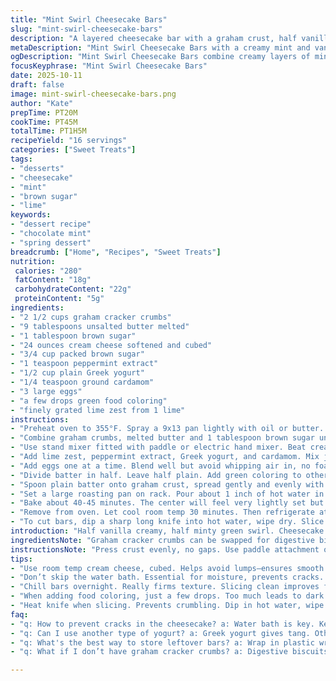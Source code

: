 ```yaml
---
title: "Mint Swirl Cheesecake Bars"
slug: "mint-swirl-cheesecake-bars"
description: "A layered cheesecake bar with a graham crust, half vanilla, half mint-tinted batter, baked gently in a water bath. Uses lime zest and yogurt instead of sour cream. Substitutes white sugar with brown sugar for deeper flavor and adds a hint of cardamom for spice. Cooling in fridge overnight recommended. Soft, creamy texture with a subtle mint aroma and vibrant green swirl. Avoid cracks by using the water bath and careful mixing. Serve chilled; heat knife before slicing to keep bars intact."
metaDescription: "Mint Swirl Cheesecake Bars with a creamy mint and vanilla layer. A graham crust enhances texture, hints of lime and cardamom deepen flavor."
ogDescription: "Mint Swirl Cheesecake Bars combine creamy layers of mint and vanilla, baked gently for a perfect dessert; lush green swirls entice every bite."
focusKeyphrase: "Mint Swirl Cheesecake Bars"
date: 2025-10-11
draft: false
image: mint-swirl-cheesecake-bars.png
author: "Kate"
prepTime: PT20M
cookTime: PT45M
totalTime: PT1H5M
recipeYield: "16 servings"
categories: ["Sweet Treats"]
tags:
- "desserts"
- "cheesecake"
- "mint"
- "brown sugar"
- "lime"
keywords:
- "dessert recipe"
- "chocolate mint"
- "spring dessert"
breadcrumb: ["Home", "Recipes", "Sweet Treats"]
nutrition: 
 calories: "280"
 fatContent: "18g"
 carbohydrateContent: "22g"
 proteinContent: "5g"
ingredients:
- "2 1/2 cups graham cracker crumbs"
- "9 tablespoons unsalted butter melted"
- "1 tablespoon brown sugar"
- "24 ounces cream cheese softened and cubed"
- "3/4 cup packed brown sugar"
- "1 teaspoon peppermint extract"
- "1/2 cup plain Greek yogurt"
- "1/4 teaspoon ground cardamom"
- "3 large eggs"
- "a few drops green food coloring"
- "finely grated lime zest from 1 lime"
instructions:
- "Preheat oven to 355°F. Spray a 9x13 pan lightly with oil or butter. Set aside."
- "Combine graham crumbs, melted butter and 1 tablespoon brown sugar until sandy but moist. Press evenly into bottom of pan. No gaps. Let rest while you make batter."
- "Use stand mixer fitted with paddle or electric hand mixer. Beat cream cheese and brown sugar on medium speed until creamy and almost puffed, about 3 minutes. Scrape sides. Don’t rush this."
- "Add lime zest, peppermint extract, Greek yogurt, and cardamom. Mix just to combine. Overmixing aerates too much."
- "Add eggs one at a time. Blend well but avoid whipping air in, no foamy texture. Batter should be thick and velvety."
- "Divide batter in half. Leave half plain. Add green coloring to other half until pale minty green. Don’t go dark—faint color is key."
- "Spoon plain batter onto graham crust, spread gently and evenly with an offset spatula. Then carefully layer green batter over white, spread slowly to avoid mixing."
- "Set a large roasting pan on rack. Pour about 1 inch of hot water in it. Place cheesecake pan in water bath carefully to center of roasting pan. Water bath prevents drying and cracking - no joke."
- "Bake about 40-45 minutes. The center will feel very lightly set but still jiggle slightly. Edges will be firm, pale golden. If top browns early, shield loosely with foil."
- "Remove from oven. Let cool room temp 30 minutes. Then refrigerate at least 6 hours or overnight. Bars firm up beautifully cold."
- "To cut bars, dip a sharp long knife into hot water, wipe dry. Slice with slow steady pressure. Re-dip knife between cuts if needed. Store wrapped in fridge."
introduction: "Half vanilla creamy, half minty green swirl. Cheesecake bars with a base that snaps but crumbles just right. Using lime zest and cardamom for a subtler complexity instead of just straight peppermint. Brown sugar adds warmth and depth to crust and batter. Don’t skip the water bath or you’ll get dryness, cracks, and ugly baked edges. Wait for the jiggle before pulling from oven. The fridge overnight does wonders for texture firming. A heat-dipped knife slices these clean as a chef’s knife through butter. No overbeaten batter, no cracks. Keeps well and gets better a day later."
ingredientsNote: "Graham cracker crumbs can be swapped for digestive biscuits or vanilla wafer crumbs. Brown sugar instead of plain white ones for a richer buttery note in crust and filling. Butter must be melted but not hot or it’ll alter crust texture. Cream cheese must be room temp and soft for no lumps. Greek yogurt replaces sour cream, easier to find and gives a slight tang and firmness. Peppermint extract can be swapped for pure mint oil but less is more—too strong dries out flavor. Cardamom adds subtle warmth but omit if you prefer pure mint. Food coloring optional but creates that classic mint look. Lime zest brightens flavor without overpowering. Eggs—room temp, added slowly to keep batter tender and dense. No extra flour here: moisture balance is key."
instructionsNote: "Press crust evenly, no gaps. Use paddle attachment or beat slowly with hand mixer to avoid excess air bubbles that crack cheesecake. Cream cheese and sugar first until no grit and fluffy but not whipped to peaks. Add extracts and yogurt carefully to blend, avoid aeration. Eggs last, one by one, blended through but avoid foaming. Divide batter with spatula for even swirl colors. Spread layers gently, don’t mix swirling layers. Water bath mandatory—raises humidity and slows crust cooking so edges don’t dry. Look for a slight jiggle center—it firms while cooling. Shield top with foil if browned too soon. Cool fully at room temp before fridge, prevents shock and cracking. Chill overnight if possible: bars slice cleaner, flavors settle. Hot knife for slicing prevents crumbly, ragged edges. Rinse knife often for clean cuts. Refrigerate covered up to 4 days, or freeze for longer. Let thaw in fridge before slicing if frozen."
tips:
- "Use room temp cream cheese, cubed. Helps avoid lumps—ensures smooth batter. Beat slowly, avoid too much air. Mix until creamy."
- "Don’t skip the water bath. Essential for moisture, prevents cracks. 1 inch of hot water, place in roasting pan. Keeps edges tender."
- "Chill bars overnight. Really firms texture. Slicing clean improves flavor too. Best served cold, let flavors meld. Let cool before refrigerating."
- "When adding food coloring, just a few drops. Too much leads to dark mint that overwhelms. Aim for pale, bright green; visual appeal."
- "Heat knife when slicing. Prevents crumbling. Dip in hot water, wipe clean. Cuts smooth, precision matters for presentation. Re-dip as needed."
faq:
- "q: How to prevent cracks in the cheesecake? a: Water bath is key. Keeps humidity high. Avoid overmixing too. No air bubbles, be gentle."
- "q: Can I use another type of yogurt? a: Greek yogurt gives tang. Other yogurts might alter texture. Look for something thick for best results."
- "q: What's the best way to store leftover bars? a: Wrap in plastic wrap, airtight container. Up to four days in fridge. Freeze for longer shelf life."
- "q: What if I don’t have graham cracker crumbs? a: Digestive biscuits are a good swap. Vanilla wafers work in a pinch. Crush finely for even crust."

---
```

